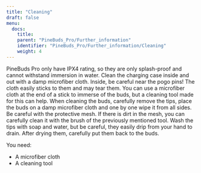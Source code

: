 ```yaml
---
title: "Cleaning"
draft: false
menu:
  docs:
    title:
    parent: "PineBuds_Pro/Further_information"
    identifier: "PineBuds_Pro/Further_information/Cleaning"
    weight: 4
---
```


PineBuds Pro only have IPX4 rating, so they are only splash-proof and cannot withstand immersion in water. Clean the charging case inside and out with a damp microfiber cloth. Inside, be careful near the pogo pins! The cloth easily sticks to them and may tear them. You can use a microfiber cloth at the end of a stick to immerse of the buds, but a cleaning tool made for this can help. When cleaning the buds, carefully remove the tips, place the buds on a damp microfiber cloth and one by one wipe it from all sides. Be careful with the protective mesh. If there is dirt in the mesh, you can carefully clean it with the brush of the previously mentioned tool. Wash the tips with soap and water, but be careful, they easily drip from your hand to drain. After drying them, carefully put them back to the buds.

You need:

* A microfiber cloth
* A cleaning tool
